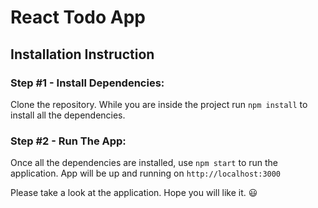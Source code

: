 # React Todo App

## Installation Instruction

### Step #1 - Install Dependencies:

Clone the repository. While you are inside the project run `npm install` to install all the dependencies.

### Step #2 - Run The App:

Once all the dependencies are installed, use `npm start` to run the application. App will be up and running on `http://localhost:3000`

Please take a look at the application. Hope you will like it. 😃
